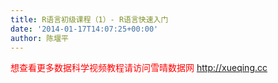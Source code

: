 ```yaml
---
title: R语言初级课程（1）- R语言快速入门
date: '2014-01-17T14:07:25+00:00'
author: 陈堰平
---
```


<span style="color: #ff0000;">想查看更多数据科学视频教程请访问雪晴数据网 <a style="color: #ff0000;" href="http://xueqing.cc/" target="_blank">http://xueqing.cc</a></span>
